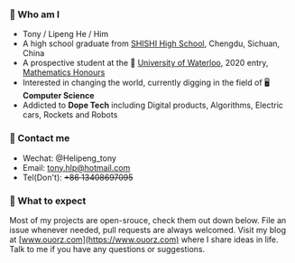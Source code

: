 ### :raising_hand: Who am I
+ Tony / Lipeng He / Him
+ A high school graduate from [SHISHI High School](http://cdshishi.net), Chengdu, Sichuan, China
+ A prospective student at the 🏫 [University of Waterloo](https://uwaterloo.ca), 2020 entry, [Mathematics Honours](https://uwaterloo.ca/future-students/programs/mathematics)
+ Interested in changing the world, currently digging in the field of 🖥 **Computer Science**
+ Addicted to **Dope Tech** including Digital products, Algorithms, Electric cars, Rockets and Robots

### :information_desk_person:	 Contact me
+ Wechat: @Helipeng_tony
+ Email: tony.hlp@hotmail.com
+ Tel(Don't): ~~+86 13408697095~~

### :no_good: What to expect
Most of my projects are open-srouce, check them out down below. File an issue whenever needed, pull requests are always welcomed. Visit my blog at [www.ouorz.com](https://www.ouorz.com) where I share ideas in life. Talk to me if you have any questions or suggestions.
